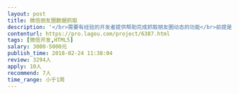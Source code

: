 ```yaml
---                
layout: post       
title: 微信朋友圈数据抓取           
description: '</br>需要有经验的开发者提供帮助完成抓取朋友圈动态的功能</br>前提是被抓的人可以配合提供微信号、二维码、或者加为微信好友。</br>并且可以获取对方朋友圈的动态。</br>'     
contenturl: https://pro.lagou.com/project/6387.html      
tags: [微信开发,HTML5]            
salary: 3000-5000元          
publish_time: 2018-02-24 11:38:04         
review: 3294人                   
apply: 10人                   
recommend: 7人                   
time_range: 小于1周              
---                 
```

